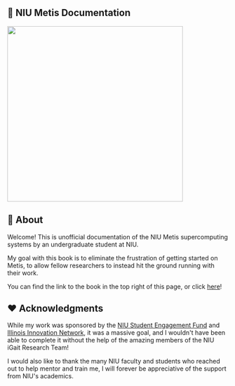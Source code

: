 ## 🌱 NIU Metis Documentation
<img src="https://external-content.duckduckgo.com/iu/?u=https%3A%2F%2Fcdn.wallpapersafari.com%2F3%2F72%2Fw9Cdgj.jpg&f=1&nofb=1&ipt=748fed2e8a7df69c1fc9a58920c7cf5f1844d5a71c8777b5ed2bb3cff24d3b3f&ipo=images" width=400>

## 🔭 About
Welcome! This is unofficial documentation of the NIU Metis supercomputing systems by an undergraduate student at NIU.

My goal with this book is to eliminate the frustration of getting started on Metis, to allow fellow researchers to instead hit the ground running with their work.

You can find the link to the book in the top right of this page, or click [here](https://hiibolt.github.io/niu-metis-documentation/)!

## ❤️ Acknowledgments
While my work was sponsored by the [NIU Student Engagement Fund](https://www.niu.edu/engaged-learning/funding/undergrad-research-funding.shtml) and [Illinois Innovation Network](https://iin.uillinois.edu/), it was a massive goal, and I wouldn't have been able to complete it without the help of the amazing members of the NIU iGait Research Team!

I would also like to thank the many NIU faculty and students who reached out to help mentor and train me, I will forever be appreciative of the support from NIU's academics.